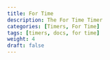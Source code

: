 ```yaml
---
title: For Time
description: The For Time Timer
categories: [Timers, For Time]
tags: [timers, docs, for time]
weight: 4
draft: false
---
```

